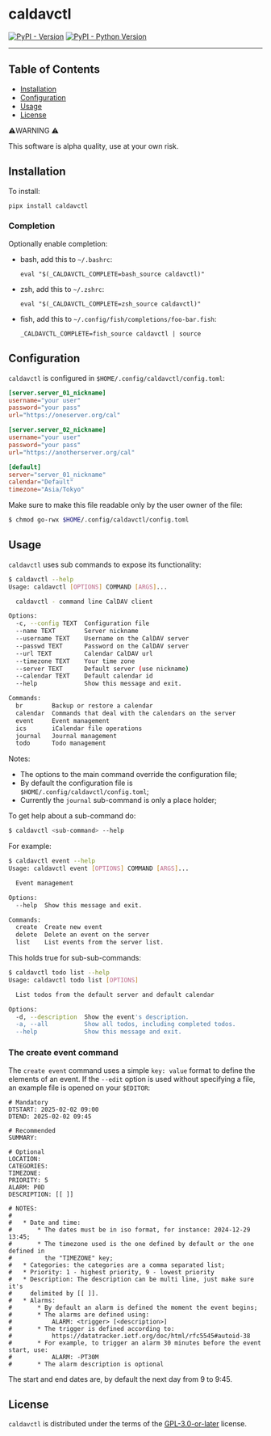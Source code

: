 # caldavctl

[![PyPI - Version](https://img.shields.io/pypi/v/caldavctl.svg)](https://pypi.org/project/caldavctl)
[![PyPI - Python Version](https://img.shields.io/pypi/pyversions/caldavctl.svg)](https://pypi.org/project/caldavctl)

-----

## Table of Contents

- [Installation](#installation)
- [Configuration](#configuration)
- [Usage](#usage)
- [License](#license)

⚠️WARNING ⚠️

This software is alpha quality, use at your own risk.

## Installation

To install:

    pipx install caldavctl

### Completion

Optionally enable completion:

* bash, add this to `~/.bashrc`:

    ```
    eval "$(_CALDAVCTL_COMPLETE=bash_source caldavctl)"
    ```

* zsh, add this to `~/.zshrc`:

    ```
    eval "$(_CALDAVCTL_COMPLETE=zsh_source caldavctl)"
    ```

* fish, add this to `~/.config/fish/completions/foo-bar.fish`:

    ```
    _CALDAVCTL_COMPLETE=fish_source caldavctl | source
    ```

## Configuration

`caldavctl` is configured in `$HOME/.config/caldavctl/config.toml`:

```toml
[server.server_01_nickname]
username="your user"
password="your pass"
url="https://oneserver.org/cal"

[server.server_02_nickname]
username="your user"
password="your pass"
url="https://anotherserver.org/cal"

[default]
server="server_01_nickname"
calendar="Default"
timezone="Asia/Tokyo"
```

Make sure to make this file readable only by the user owner of the file:

```bash
$ chmod go-rwx $HOME/.config/caldavctl/config.toml
```

## Usage

`caldavctl` uses sub commands to expose its functionality:

```bash
$ caldavctl --help
Usage: caldavctl [OPTIONS] COMMAND [ARGS]...

  caldavctl - command line CalDAV client

Options:
  -c, --config TEXT  Configuration file
  --name TEXT        Server nickname
  --username TEXT    Username on the CalDAV server
  --passwd TEXT      Password on the CalDAV server
  --url TEXT         Calendar CalDAV url
  --timezone TEXT    Your time zone
  --server TEXT      Default server (use nickname)
  --calendar TEXT    Default calendar id
  --help             Show this message and exit.

Commands:
  br        Backup or restore a calendar
  calendar  Commands that deal with the calendars on the server
  event     Event management
  ics       iCalendar file operations
  journal   Journal management
  todo      Todo management
```
Notes:

* The options to the main command override the configuration file;
* By default the configuration file is `$HOME/.config/caldavctl/config.toml`;
* Currently the `journal` sub-command is only a place holder;

To get help about a sub-command do:

```bash
$ caldavctl <sub-command> --help
```

For example:

```bash
$ caldavctl event --help
Usage: caldavctl event [OPTIONS] COMMAND [ARGS]...

  Event management

Options:
  --help  Show this message and exit.

Commands:
  create  Create new event
  delete  Delete an event on the server
  list    List events from the server list.
```

This holds true for sub-sub-commands:

```bash
$ caldavctl todo list --help
Usage: caldavctl todo list [OPTIONS]

  List todos from the default server and default calendar

Options:
  -d, --description  Show the event's description.
  -a, --all          Show all todos, including completed todos.
  --help             Show this message and exit.
```

### The create event command

The `create event` command uses a simple `key: value` format to define the elements of an event. If the `--edit` option is used without specifying a file, an example file is opened on your `$EDITOR`:

```
# Mandatory
DTSTART: 2025-02-02 09:00
DTEND: 2025-02-02 09:45

# Recommended
SUMMARY:

# Optional
LOCATION:
CATEGORIES:
TIMEZONE:
PRIORITY: 5
ALARM: P0D
DESCRIPTION: [[ ]]

# NOTES:
#
#   * Date and time:
#       * The dates must be in iso format, for instance: 2024-12-29 13:45;
#       * The timezone used is the one defined by default or the one defined in
#         the "TIMEZONE" key;
#   * Categories: the categories are a comma separated list;
#   * Priority: 1 - highest priority, 9 - lowest priority
#   * Description: The description can be multi line, just make sure it's
#     delimited by [[ ]].
#   * Alarms:
#       * By default an alarm is defined the moment the event begins;
#       * The alarms are defined using:
#           ALARM: <trigger> [<description>]
#       * The trigger is defined according to:
#           https://datatracker.ietf.org/doc/html/rfc5545#autoid-38
#       * For example, to trigger an alarm 30 minutes before the event start, use:
#           ALARM: -PT30M
#       * The alarm description is optional
```
The start and end dates are, by default the next day from 9 to 9:45.

## License

`caldavctl` is distributed under the terms of the [GPL-3.0-or-later](https://spdx.org/licenses/GPL-3.0-or-later.html) license.

